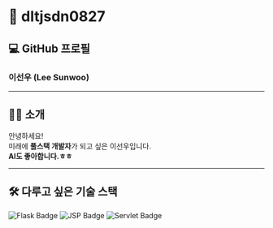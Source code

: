 # 👋 dltjsdn0827

## 💻 GitHub 프로필
### 이선우 (Lee Sunwoo)

---

## 🧑‍💻 소개
안녕하세요!  
미래에 **풀스택 개발자**가 되고 싶은 이선우입니다.  
**AI도 좋아합니다.ㅎㅎ**

---

## 🛠️ 다루고 싶은 기술 스택
<p>
  <img src="https://img.shields.io/badge/Flask-000000?style=for-the-badge&logo=flask&logoColor=white" alt="Flask Badge"/>
  <img src="https://img.shields.io/badge/JSP-007396?style=for-the-badge&logo=java&logoColor=white" alt="JSP Badge"/>
  <img src="https://img.shields.io/badge/Servlet-6DB33F?style=for-the-badge&logo=java&logoColor=white" alt="Servlet Badge"/>
</p>

